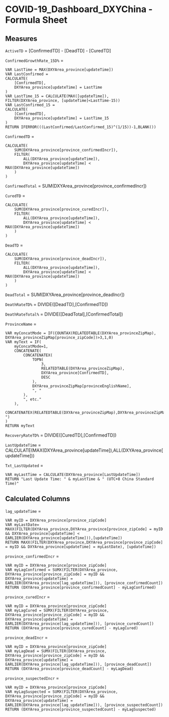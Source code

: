 # COVID-19_Dashboard_DXYChina - Formula Sheet


## Measures
`ActiveTD` = [ConfirmedTD] - [DeadTD] - [CuredTD]


`ConfirmedGrowthRate_15D%` =   
```
VAR LastTime = MAX(DXYArea_province[updateTime])
VAR LastConfirmed =
CALCULATE(
    [ConfirmedTD],
    DXYArea_province[updateTime] = LastTime
)
VAR LastTime_15 = CALCULATE(MAX([updateTime]), FILTER(DXYArea_province, [updateTime]<LastTime-15))
VAR LastConfirmed_15 =
CALCULATE(
    [ConfirmedTD],
    DXYArea_province[updateTime] = LastTime_15
)
RETURN IFERROR(((LastConfirmed/LastConfirmed_15)^(1/15))-1,BLANK())
```


`ConfirmedTD` =   
```
CALCULATE(
    SUM(DXYArea_province[province_confirmedIncr]),
    FILTER(
        ALL(DXYArea_province[updateTime]),
        DXYArea_province[updateTime] < MAX(DXYArea_province[updateTime])
    )
)
```


`ConfirmedTotal` =   SUM(DXYArea_province[province_confirmedIncr])


`CuredTD` =   
```
CALCULATE(
    SUM(DXYArea_province[province_curedIncr]),
    FILTER(
        ALL(DXYArea_province[updateTime]),
        DXYArea_province[updateTime] < MAX(DXYArea_province[updateTime])
    )
)
```


`DeadTD` =   
```
CALCULATE(
    SUM(DXYArea_province[province_deadIncr]),
    FILTER(
        ALL(DXYArea_province[updateTime]),
        DXYArea_province[updateTime] < MAX(DXYArea_province[updateTime])
    )
)
```


`DeadTotal` =   SUM(DXYArea_province[province_deadIncr])


`DeathRateTD%` =   DIVIDE([DeadTD],[ConfirmedTD])


`DeathRateTotal%` =   DIVIDE([DeadTotal],[ConfirmedTotal])


`ProvinceName` =   
```
VAR myConcatMode = IF(COUNTAX(RELATEDTABLE(DXYArea_provinceZipMap), DXYArea_provinceZipMap[province_zipCode])>3,1,0)
VAR myText = IF(
    myConcatMode=1, 
    CONCATENATE(
        CONCATENATEX(
            TOPN(
                3,
                RELATEDTABLE(DXYArea_provinceZipMap),
                DXYArea_province[ConfirmedTD],
                DESC
            ),
            DXYArea_provinceZipMap[provinceEnglishName],
            ", "
        ),
        ", etc."
    ),
    CONCATENATEX(RELATEDTABLE(DXYArea_provinceZipMap),DXYArea_provinceZipMap[provinceEnglishName],", ")
)
RETURN myText
```


`RecoveryRateTD%` =   DIVIDE([CuredTD],[ConfirmedTD])


`LastUpdateTime` = CALCULATE(MAX(DXYArea_province[updateTime]),ALL(DXYArea_province[updateTime]))


`Txt_LastUpdated` = 
```
VAR myLastTime = CALCULATE(DXYArea_province[LastUpdateTime])
RETURN "Last Update Time: " & myLastTime & " (UTC+8 China Standard Time)"
```



## Calculated Columns
`lag_updateTime` = 
```
VAR myID = DXYArea_province[province_zipCode]
VAR myLastDate= MAXX(FILTER(DXYArea_province,DXYArea_province[province_zipCode] = myID && DXYArea_province[updateTime] < EARLIER(DXYArea_province[updateTime])),[updateTime])
RETURN MAXX(FILTER(DXYArea_province,DXYArea_province[province_zipCode] = myID && DXYArea_province[updateTime] = myLastDate), [updateTime])
```


`province_confirmedIncr` =   
```
VAR myID = DXYArea_province[province_zipCode]
VAR myLagConfirmed = SUMX(FILTER(DXYArea_province, DXYArea_province[province_zipCode] = myID && DXYArea_province[updateTime] = EARLIER(DXYArea_province[lag_updateTime])), [province_confirmedCount])
RETURN (DXYArea_province[province_confirmedCount] - myLagConfirmed)
```


`province_curedIncr` =   
```
VAR myID = DXYArea_province[province_zipCode]
VAR myLagCured = SUMX(FILTER(DXYArea_province, DXYArea_province[province_zipCode] = myID && DXYArea_province[updateTime] = EARLIER(DXYArea_province[lag_updateTime])), [province_curedCount])
RETURN (DXYArea_province[province_curedCount] - myLagCured)
```


`province_deadIncr` =   
```
VAR myID = DXYArea_province[province_zipCode]
VAR myLagDead = SUMX(FILTER(DXYArea_province, DXYArea_province[province_zipCode] = myID && DXYArea_province[updateTime] = EARLIER(DXYArea_province[lag_updateTime])), [province_deadCount])
RETURN (DXYArea_province[province_deadCount] - myLagDead)
```


`province_suspectedIncr` =   
```
VAR myID = DXYArea_province[province_zipCode]
VAR myLagSuspected = SUMX(FILTER(DXYArea_province, DXYArea_province[province_zipCode] = myID && DXYArea_province[updateTime] = EARLIER(DXYArea_province[lag_updateTime])), [province_suspectedCount])
RETURN (DXYArea_province[province_suspectedCount] - myLagSuspected)
```